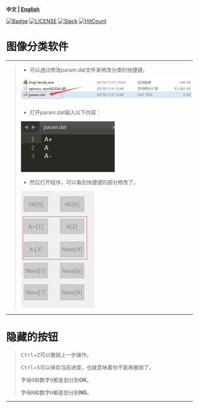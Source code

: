 **中文 | [English](./ReadMe_en.md)**

[![Badge](https://img.shields.io/badge/link-996.icu-%23FF4D5B.svg?style=flat-square)](https://996.icu/#/zh_CN)
[![LICENSE](https://img.shields.io/badge/license-Anti%20996-blue.svg?style=flat-square)](https://github.com/996icu/996.ICU/blob/master/LICENSE)
[![Slack](https://img.shields.io/badge/slack-996icu-green.svg?style=flat-square)](https://join.slack.com/t/996icu/shared_invite/enQtNjI0MjEzMTUxNDI0LTkyMGViNmJiZjYwOWVlNzQ3NmQ4NTQyMDRiZTNmOWFkMzYxZWNmZGI0NDA4MWIwOGVhOThhMzc3NGQyMDBhZDc)
[![HitCount](http://hits.dwyl.io/996icu/996.ICU.svg)](http://hits.dwyl.io/996icu/996.ICU)

# 图像分类软件

------

> * 可以通过修改param.dat文件来修改分类的快捷键。
> 
> ![param_dst.jpg](imgs/param_dst.jpg)
>
> * 打开param.dat输入以下内容：
>
> ![param.jpg](imgs/param.jpg)
>
> * 然后打开程序，可以看到快捷键的部分修改了。
>
> ![show.jpg](imgs/show.jpg)

------

# 隐藏的按钮

> <kbd>Ctrl</kbd>+<kbd>Z</kbd>可以撤销上一步操作。
>
> <kbd>Ctrl</kbd>+<kbd>S</kbd>可以保存当前进度，也就意味着你不能再撤销了。
>
> 字母<kbd>O</kbd>和数字<kbd>9</kbd>都是划分到**OK**。
>
> 字母<kbd>N</kbd>和数字<kbd>0</kbd>都是划分到**NG**。

---
